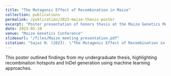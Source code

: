 ```yaml
---
title: "The Mutagenic Effect of Recombination in Maize"
collection: publications
permalink: /publication/2023-maize-thesis-poster
excerpt: "Poster presentation of honors thesis at the Maize Genetics Meeting 2023."
date: 2023-05-10
venue: "Maize Genetics Conference"
slidesurl: "/files/Maize_meeting_presentation.pdf"
citation: "Sajai N. (2023). \"The Mutagenic Effect of Recombination in Maize.\" Poster presented at Maize Genetics Meeting, St. Louis, MO."
---
```

This poster outlined findings from my undergraduate thesis, highlighting recombination hotspots and InDel generation using machine learning approaches.
